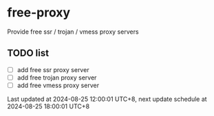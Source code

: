 
# free-proxy
Provide free ssr / trojan / vmess proxy servers


## TODO list
- [ ] add free ssr proxy server
- [ ] add free trojan proxy server
- [ ] add free vmess proxy server

Last updated at 2024-08-25 12:00:01 UTC+8, next update schedule at 2024-08-25 18:00:01 UTC+8

